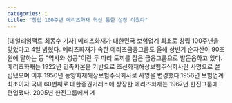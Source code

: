 ```yaml
---
categories: i
title: "창립 100주년 메리츠화재 혁신 통한 성장 이뤘다"
---
```

[데일리임팩트 최동수 기자] 메리츠화재가 대한민국 보험업계 최초로 창립 100주년을 맞았다고 4일 밝혔다. 메리츠화재가 속한 메리츠금융그룹도 올해 상반기 순자산이 90조원에 달하는 등 "역사와 성공"이란 두 마리 토끼를 잡은 금융그룹으로 발돋움하고 있다.메리츠화재는 1922년 민족자본을 기반으로 조선화재해상보험주식회사란 사명으로 설립됐으며 이후 1950년 동양화재해상보험주식회사로 사명을 변경했다.1956년 보험업계 최초이자 국내 60번째로 대한증권거래소에 상장한 메리츠화재는 1967년 한진그룹에 편입됐다. 2005년 한진그룹에서 계